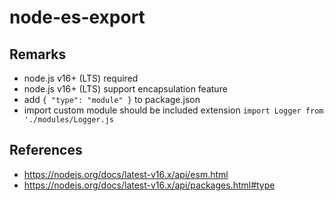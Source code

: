 # node-es-export

## Remarks

- node.js v16+ (LTS) required
- node.js v16+ (LTS) support encapsulation feature
- add `{ "type": "module" }` to package.json 
- import custom module should be included extension `import Logger from './modules/Logger.js`

## References

- https://nodejs.org/docs/latest-v16.x/api/esm.html
- https://nodejs.org/docs/latest-v16.x/api/packages.html#type
